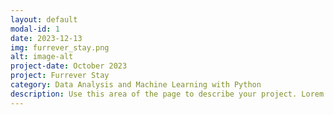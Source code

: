```yaml
---
layout: default
modal-id: 1
date: 2023-12-13
img: furrever_stay.png
alt: image-alt
project-date: October 2023
project: Furrever Stay
category: Data Analysis and Machine Learning with Python
description: Use this area of the page to describe your project. Lorem ipsum dolor sit amet, consectetur adipisicing elit. Mollitia neque assumenda ipsam nihil, molestias magnam, recusandae quos quis inventore quisquam velit asperiores, vitae? Reprehenderit soluta, eos quod consequuntur itaque. Nam.
---
```

